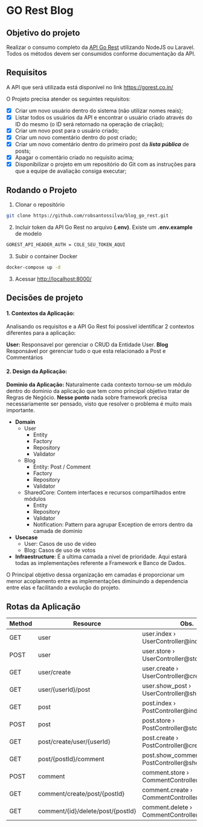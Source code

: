 # GO Rest Blog

## Objetivo do projeto

Realizar o consumo completo da [API Go Rest](https://gorest.co.in/) utilizando NodeJS ou Laravel. 
Todos os métodos devem ser consumidos conforme documentação da API.

## Requisitos

A API que será utilizada está disponível no link https://gorest.co.in/

O Projeto precisa atender os seguintes requisitos:

- [x] Criar um novo usuário dentro do sistema (não utilizar nomes reais);
- [x] Listar todos os usuários da API e encontrar o usuário criado através do ID do mesmo (o ID será retornado na operação de criação);
- [x] Criar um novo post para o usuário criado;
- [x] Criar um novo comentário dentro do post criado;
- [X] Criar um novo comentário dentro do primeiro post da _**lista pública**_ de posts;
- [X] Apagar o comentário criado no requisito acima;
- [X] Disponibilizar o projeto em um repositório do Git com as instruções para que a equipe de avaliação consiga executar;

## Rodando o Projeto

1. Clonar o repositório
``` bash
git clone https://github.com/robsantossilva/blog_go_rest.git
```

2. Incluir token da API Go Rest no arquivo **(.env)**. Existe um **.env.example** de modelo
``` bash
GOREST_API_HEADER_AUTH = COLE_SEU_TOKEN_AQUI
```

3. Subir o container Docker
``` bash
docker-compose up -d
```

3. Acessar [http://localhost:8000/](http://localhost:8000/)

## Decisões de projeto

#### 1. Contextos da Aplicação:

Analisando os requisitos e a API Go Rest foi possivel identificar 2 contextos diferentes para a aplicação:

**User:** Responsavel por gerenciar o CRUD da Entidade User.
**Blog** Responsável por gerenciar tudo o que esta relacionado a Post e Commentários

#### 2. Design da Aplicação:

**Dominio da Aplicação:** Naturalmente cada contexto tornou-se um módulo dentro do dominio da aplicação que tem como principal objetivo tratar de Regras de Negócio. **Nesse ponto** nada sobre framework precisa necessariamente ser pensado, visto que resolver o problema é muito mais importante.

- **Domain**
  - User
    - Entity
    - Factory
    - Repository
    - Validator
  - Blog
    - Entity: Post / Comment
    - Factory
    - Repository
    - Validator
  - SharedCore: Contem interfaces e recursos compartilhados entre módulos
    - Entity
    - Repository
    - Validator
    - Notification: Pattern para agrupar Exception de errors dentro da camada de dominio
- **Usecase**
  - User: Casos de uso de video
  - Blog: Casos de uso de votos
- **Infraestructure**: É a ultima camada a nivel de prioridade. Aqui estará todas as implementações referente a Framework e Banco de Dados.

O Principal objetivo dessa organização em camadas é proporcionar um menor acoplamento entre as implementações diminuindo a dependencia entre elas e facilitando a evolução do projeto.

## Rotas da Aplicação

Method|Resource|Obs.
--|--|--
GET|   user|                                user.index › UserController@index
POST|  user|                                user.store › UserController@store
GET|   user/create|                         user.create › UserController@create
GET|   user/{userId}/post|                  user.show_post › UserController@showPost
GET|   post|                                post.index › PostController@index
POST|  post|                                post.store › PostController@store
GET|   post/create/user/{userId}|           post.create › PostController@create
GET|   post/{postId}/comment|               post.show_comment › PostController@showComment
POST|  comment|                             comment.store › CommentController@store
GET|   comment/create/post/{postId}|        comment.create › CommentController@create
GET|   comment/{id}/delete/post/{postId}|   comment.delete › CommentController@destroy
